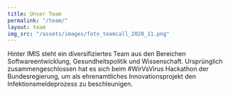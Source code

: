 ```yaml
---
title: Unser Team
permalink: "/team/"
layout: team
img_src: "/assets/images/foto_teamcall_2020_11.png"
---
```

Hinter IMIS steht ein diversifiziertes Team aus den Bereichen Softwareentwicklung,
Gesundheitspolitik und
Wissenschaft. Ursprünglich zusammengeschlossen hat es sich beim #WirVsVirus Hackathon der
Bundesregierung, um als ehrenamtliches Innovationsprojekt den Infektionsmeldeprozess zu
beschleunigen.